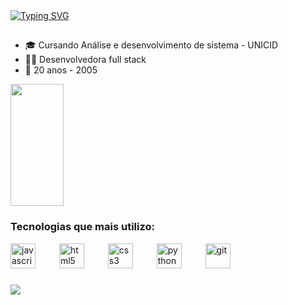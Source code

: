 <a href="https://git.io/typing-svg">
  <img src="https://readme-typing-svg.herokuapp.com/?color=ffaac6&size=25&center=false&vCenter=true&width=1000&lines=Welcome!+👋;I'm+Laura+de+Medeiros+👩‍💻+:%29" alt="Typing SVG">
</a>

##

<div>
  <ul>
    <li>🎓 Cursando Análise e desenvolvimento de sistema - UNICID</li>
    <li>👩‍💻 Desenvolvedora full stack</li>
    <li>🎂 20 anos - 2005</li> 
  </ul>
</div>

<div>
  <img width="41%" height="195px" src="https://github-readme-stats.vercel.app/api/top-langs/?username=LauraMdrs&layout=compact&hide_border=true&title_color=ffaac6&text_color=007BFF&bg_color=0d1117" />
</div>

###

###
<h3 align="stretch">Tecnologias que mais utilizo:</h3>
<div align="stretch">
  <img src="https://cdn.jsdelivr.net/gh/devicons/devicon/icons/javascript/javascript-original.svg" height="40" alt="javascript logo"  />
  <img width="30" />
  <img src="https://cdn.jsdelivr.net/gh/devicons/devicon/icons/html5/html5-original.svg" height="40" alt="html5 logo"  />
  <img width="30" />
  <img src="https://cdn.jsdelivr.net/gh/devicons/devicon/icons/css3/css3-original.svg" height="40" alt="css3 logo"  />
  <img width="30" />
  <img src="https://cdn.jsdelivr.net/gh/devicons/devicon/icons/python/python-original.svg" height="40" alt="python logo"  />
  <img width="30" />
  <img src="https://icongr.am/devicon/git-original.svg?size=128&color=currentColor" height="40" alt="git"/>
  <img width="30" />
</div>

###

<img src="https://capsule-render.vercel.app/api?type=waving&height=90&color=ffaac6&section=footer"/>
